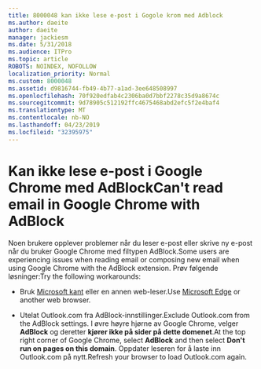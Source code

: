```yaml
---
title: 8000048 kan ikke lese e-post i Gogole krom med Adblock
ms.author: daeite
author: daeite
manager: jackiesm
ms.date: 5/31/2018
ms.audience: ITPro
ms.topic: article
ROBOTS: NOINDEX, NOFOLLOW
localization_priority: Normal
ms.custom: 8000048
ms.assetid: d9816744-fb49-4b77-a1ad-3ee648508997
ms.openlocfilehash: 70f920edfab4c2306ba0d7bbf2278c35d9a8674c
ms.sourcegitcommit: 9d78905c512192ffc4675468abd2efc5f2e4baf4
ms.translationtype: MT
ms.contentlocale: nb-NO
ms.lasthandoff: 04/23/2019
ms.locfileid: "32395975"
---
```

# <a name="cant-read-email-in-google-chrome-with-adblock"></a><span data-ttu-id="929e2-102">Kan ikke lese e-post i Google Chrome med AdBlock</span><span class="sxs-lookup"><span data-stu-id="929e2-102">Can't read email in Google Chrome with AdBlock</span></span>

<span data-ttu-id="929e2-103">Noen brukere opplever problemer når du leser e-post eller skrive ny e-post når du bruker Google Chrome med filtypen AdBlock.</span><span class="sxs-lookup"><span data-stu-id="929e2-103">Some users are experiencing issues when reading email or composing new email when using Google Chrome with the AdBlock extension.</span></span> <span data-ttu-id="929e2-104">Prøv følgende løsninger:</span><span class="sxs-lookup"><span data-stu-id="929e2-104">Try the following workarounds:</span></span>
  
- <span data-ttu-id="929e2-105">Bruk [Microsoft kant](https://go.microsoft.com/fwlink/p/?linkid=2001503&amp;clcid=0x409) eller en annen web-leser.</span><span class="sxs-lookup"><span data-stu-id="929e2-105">Use [Microsoft Edge](https://go.microsoft.com/fwlink/p/?linkid=2001503&amp;clcid=0x409) or another web browser.</span></span> 
    
- <span data-ttu-id="929e2-106">Utelat Outlook.com fra AdBlock-innstillinger.</span><span class="sxs-lookup"><span data-stu-id="929e2-106">Exclude Outlook.com from the AdBlock settings.</span></span> <span data-ttu-id="929e2-107">I øvre høyre hjørne av Google Chrome, velger **AdBlock** og deretter **kjører ikke på sider på dette domenet**.</span><span class="sxs-lookup"><span data-stu-id="929e2-107">At the top right corner of Google Chrome, select **AdBlock** and then select **Don't run on pages on this domain**.</span></span> <span data-ttu-id="929e2-108">Oppdater leseren for å laste inn Outlook.com på nytt.</span><span class="sxs-lookup"><span data-stu-id="929e2-108">Refresh your browser to load Outlook.com again.</span></span> 
    

